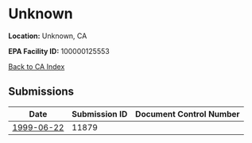 # Unknown

**Location:** Unknown, CA

**EPA Facility ID:** 100000125553

[Back to CA Index](../../index.md)

## Submissions

| Date | Submission ID | Document Control Number |
|------|--------------|-------------------------|
| [1999-06-22](submissions/11879.md) | 11879 |  |
